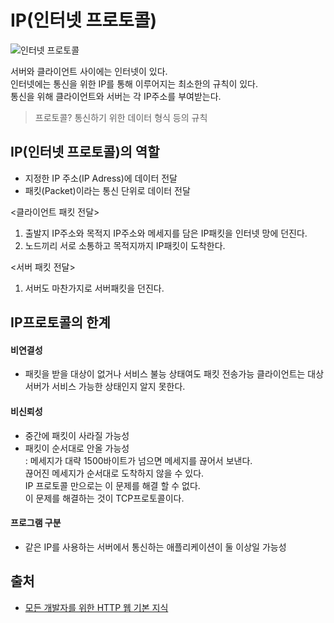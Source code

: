 # IP(인터넷 프로토콜)

![인터넷 프로토콜](https://user-images.githubusercontent.com/56298540/188794537-4662de83-5d91-4b1e-b083-d7b670cc3a34.jpg)

서버와 클라이언트 사이에는 인터넷이 있다.<br>
인터넷에는 통신을 위한 IP를 통해 이루어지는 최소한의 규칙이 있다.<br>
통신을 위해 클라이언트와 서버는 각 IP주소를 부여받는다.<br>

> 프로토콜? 통신하기 위한 데이터 형식 등의 규칙
## IP(인터넷 프로토콜)의 역할

- 지정한 IP 주소(IP Adress)에 데이터 전달
- 패킷(Packet)이라는 통신 단위로 데이터 전달

<클라이언트 패킷 전달><br>

1. 출발지 IP주소와 목적지 IP주소와 메세지를 담은 IP패킷을 인터넷 망에 던진다.<br>
2. 노드끼리 서로 소통하고 목적지까지 IP패킷이 도착한다.

<서버 패킷 전달><br>

1. 서버도 마찬가지로 서버패킷을 던진다.

## IP프로토콜의 한계

#### 비연결성

- 패킷을 받을 대상이 없거나 서비스 불능 상태여도 패킷 전송가능
  클라이언트는 대상서버가 서비스 가능한 상태인지 알지 못한다.

#### 비신뢰성

- 중간에 패킷이 사라질 가능성
- 패킷이 순서대로 안올 가능성<br>
  : 메세지가 대략 1500바이트가 넘으면 메세지를 끊어서 보낸다.<br> 끊어진 메세지가 순서대로 도착하지 않을 수 있다.<br> IP 프로토콜 만으로는 이 문제를 해결 할 수 없다. <br>이 문제를 해결하는 것이 TCP프로토콜이다.

#### 프로그램 구분

- 같은 IP를 사용하는 서버에서 통신하는 애플리케이션이 둘 이상일 가능성

## 출처

- [모든 개발자를 위한 HTTP 웹 기본 지식](https://www.inflearn.com/course/http-%EC%9B%B9-%EB%84%A4%ED%8A%B8%EC%9B%8C%ED%81%AC)
